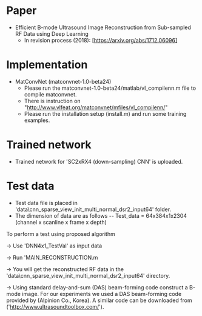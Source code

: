 Paper
===============
* Efficient B-mode Ultrasound Image Reconstruction from Sub-sampled RF Data using Deep Learning
  * In revision process (2018): [https://arxiv.org/abs/1712.06096]

Implementation
===============
* MatConvNet (matconvnet-1.0-beta24)
  * Please run the matconvnet-1.0-beta24/matlab/vl_compilenn.m file to compile matconvnet.
  * There is instruction on "http://www.vlfeat.org/matconvnet/mfiles/vl_compilenn/"
  * Please run the installation setup (install.m) and run some training examples.
 
Trained network
===============
* Trained network for 'SC2xRX4 (down-sampling) CNN' is uploaded.

Test data
===============
* Test data file is placed in 'data\cnn_sparse_view_init_multi_normal_dsr2_input64' folder.
* The dimension of data are as follows
  -- Test_data      =  64x384x1x2304  (channel x scanline x frame x depth)
                        
To perform a test using proposed algorithm

-> Use 'DNN4x1_TestVal' as input data

-> Run 'MAIN_RECONSTRUCTION.m

-> You will get the reconstructed RF data in the 'data\cnn_sparse_view_init_multi_normal_dsr2_input64' directory.

-> Using standard delay-and-sum (DAS) beam-forming code construct a B-mode image. For our experiments we used a DAS beam-forming code provided by (Alpinion Co., Korea). A similar code can be downloaded from ('http://www.ultrasoundtoolbox.com/').
